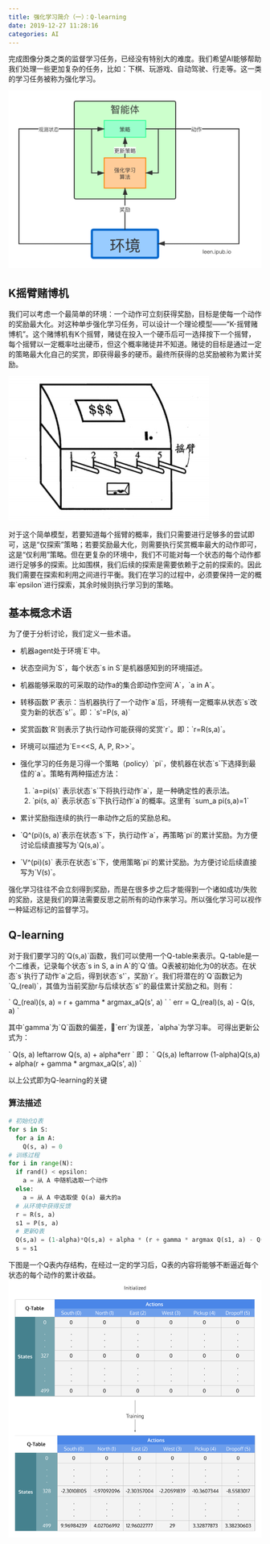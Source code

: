 ```yaml
---
title: 强化学习简介（一）：Q-learning
date: 2019-12-27 11:28:16
categories: AI
---
```


完成图像分类之类的监督学习任务，已经没有特别大的难度。我们希望AI能够帮助我们处理一些更加复杂的任务，比如：下棋、玩游戏、自动驾驶、行走等。这一类的学习任务被称为强化学习。

![强化学习图示](/img/rl-1/4.png)

## K摇臂赌博机

我们可以考虑一个最简单的环境：一个动作可立刻获得奖励，目标是使每一个动作的奖励最大化。对这种单步强化学习任务，可以设计一个理论模型——“K-摇臂赌博机”。这个赌博机有K个摇臂，赌徒在投入一个硬币后可一选择按下一个摇臂，每个摇臂以一定概率吐出硬币，但这个概率赌徒并不知道。赌徒的目标是通过一定的策略最大化自己的奖赏，即获得最多的硬币。最终所获得的总奖励被称为累计奖励。

![K摇臂赌博机](/img/rl-1/2.jpg)

对于这个简单模型，若要知道每个摇臂的概率，我们只需要进行足够多的尝试即可，这是“仅探索”策略；若要奖励最大化，则需要执行奖赏概率最大的动作即可，这是“仅利用”策略。但在更复杂的环境中，我们不可能对每一个状态的每个动作都进行足够多的探索。比如围棋，我们后续的探索是需要依赖于之前的探索的。因此我们需要在探索和利用之间进行平衡。我们在学习的过程中，必须要保持一定的概率\`epsilon\`进行探索，其余时候则执行学习到的策略。

## 基本概念术语

为了便于分析讨论，我们定义一些术语。

- 机器agent处于环境\`E\`中。
- 状态空间为\`S\`，每个状态\`s in S\`是机器感知到的环境描述。
- 机器能够采取的可采取的动作a的集合即动作空间\`A\`，\`a in A\`。
- 转移函数\`P\`表示：当机器执行了一个动作\`a\`后，环境有一定概率从状态\`s\`改变为新的状态\`s'\`。即：\`s'=P(s, a)\`
- 奖赏函数\`R\`则表示了执行动作可能获得的奖赏\`r\`。即：\`r=R(s,a)\`。
- 环境可以描述为\`E=<<S, A, P, R>>\`。
- 强化学习的任务是习得一个策略（policy）\`pi\`，使机器在状态\`s\`下选择到最佳的\`a\`。策略有两种描述方法：

  1. \`a=pi(s)\` 表示状态\`s\`下将执行动作\`a\`，是一种确定性的表示法。
  2. \`pi(s, a)\` 表示状态\`s\`下执行动作\`a\`的概率。这里有 \`sum_a pi(s,a)=1\`

- 累计奖励指连续的执行一串动作之后的奖励总和。
- \`Q^(pi)(s, a)\`表示在状态\`s\`下，执行动作\`a\`，再策略\`pi\`的累计奖励。为方便讨论后续直接写为\`Q(s,a)\`。
- \`V^(pi)(s)\` 表示在状态\`s\`下，使用策略\`pi\`的累计奖励。为方便讨论后续直接写为\`V(s)\`。

强化学习往往不会立刻得到奖励，而是在很多步之后才能得到一个诸如成功/失败的奖励，这是我们的算法需要反思之前所有的动作来学习。所以强化学习可以视作一种延迟标记的监督学习。

## Q-learning

对于我们要学习的\`Q(s,a)\`函数，我们可以使用一个Q-table来表示。Q-table是一个二维表，记录每个状态\`s in S, a in A\`的\`Q\`值。Q表被初始化为0的状态。在状态\`s\`执行了动作\`a\`之后，得到状态\`s'\`，奖励\`r\`。我们将潜在的\`Q\`函数记为\`Q_(real)\`，其值为当前奖励r与后续状态\`s'\`的最佳累计奖励之和。则有：

\` Q_(real)(s, a) = r + gamma * argmax_aQ(s', a) \`
\` err = Q_(real)(s, a) - Q(s, a) \`

其中\`gamma\`为\`Q\`函数的偏差，\`err\`为误差，\`alpha\`为学习率。 可得出更新公式为：

\` Q(s, a) leftarrow Q(s, a) + alpha*err \`
即：
\` Q(s,a) leftarrow (1-alpha)Q(s,a) + alpha(r + gamma * argmax_aQ(s', a)) \`

以上公式即为Q-learning的关键

### 算法描述

```python
# 初始化Q表
for s in S:
  for a in A:
    Q(s, a) = 0
# 训练过程
for i in range(N):
  if rand() < epsilon:
    a = 从 A 中随机选取一个动作
  else:
    a = 从 A 中选取使 Q(a) 最大的a
  # 从环境中获得反馈
  r = R(s, a)
  s1 = P(s, a)
  # 更新Q表
  Q(s,a) = (1-alpha)*Q(s,a) + alpha * (r + gamma * argmax Q(s1, a) - Q(s, a))
  s = s1
```

下图是一个Q表内存结构，在经过一定的学习后，Q表的内容将能够不断逼近每个状态的每个动作的累计收益。
![Q-table](/img/rl-1/3.png)
